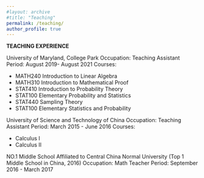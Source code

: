 ```yaml
---
#layout: archive
#title: "Teaching"
permalink: /teaching/
author_profile: true
---
```


<b>TEACHING EXPERIENCE</b>

University of Maryland, College Park 
Occupation: Teaching Assistant
Period: August 2019- August 2021
Courses: 
- MATH240   Introduction to Linear Algebra
- MATH310   Introduction to Mathematical Proof 
- STAT410   Introduction to Probability Theory
- STAT100   Elementary Probability and Statistics
- STAT440   Sampling Theory
- STAT100   Elementary Statistics and Probability
  
University of Science and Technology of China
Occupation: Teaching Assistant 
Period: March 2015 - June 2016
Courses: 
- Calculus I
- Calculus II

NO.1 Middle School Affiliated to Central China Normal University (Top 1 Middle School in China, 2016)
Occupation: Math Teacher
Period: September 2016 - March 2017
 

